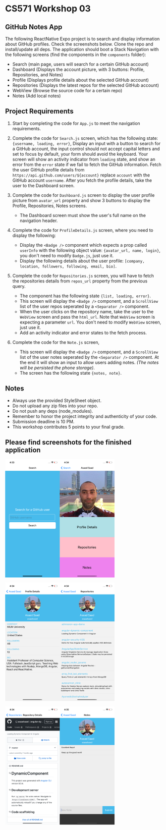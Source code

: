 # CS571 Workshop 03
## GitHub Notes App
The following ReactNative Expo project is to search and display information about GitHub profiles. Check the screenshots below. Clone the repo and install/update all deps.
The application should boot a Stack Navigation with the following screens (find the components in the `components` folder):
* Search (main page, users will search for a certain GitHub account)
* Dashboard (Displays the account picture, with 3 buttons: Profile, Repositories, and Notes)
* Profile (Displays profile details about the selected GitHub account)
* Repositories (Displays the latest repos for the selected GitHub account)
* WebView (Browse the source code for a certain repo)
* Notes (Add local notes)
  
## Project Requirements
1. Start by completing the code for `App.js` to meet the navigation requirements.
  
2. Complete the code for `Search.js` screen, which has the following state: `{username, loading, error}`, Display an input with a button to search for a GitHub account, the input control should not accept capital letters and set to focus by default, your form should avoid the keyboard. Your screen will show an activity indicator from `loading` state, and show an error from the `error` state if we fail to fetch the GitHub information. Fetch the user GitHub profile details from `https://api.github.com/users/${account}` replace `account` with the GitHub account `username`. After you fetch the profile details, take the user to the Dashboard screen.
  
3. Complete the code for `Dashboard.js` screen to display the user profile picture from `avatar_url` property and show 3 buttons to display the Profile, Repositories, Notes screens. 
    * The Dashboard screen must show the user's full name on the navigation header.
  
4. Complete the code for `ProfileDetails.js` screen, where you need to display the following:
    * Display the `<Badge />` component which expects a prop called `userInfo` with the following object value: `{avatar_url, name, login}`, you don't need to modify `Badge.js`, just use it.
    * Display the following details about the user profile: `[company, location, followers, following, email, bio]`.  
  
5. Complete the code for `Repositories.js` screen, you will have to fetch the repositories details from `repos_url` property from the previous query.  
    * The component has the following state `{list, loading, error}`.
    * This screen will display the `<Badge />` component, and a `ScrollView` list of the user repos seperated by a `<Separator />` component. 
    * When the user clicks on the repository name, take the user to the `WebView` screen and pass the `html_url`. Note that `WebView` screen is expecting a parameter `url`. You don't need to modify `WebView` screen, just use it.
    * Add an activity indicator and error states to the fetch process.
  
6. Complete the code for the `Note.js` screen, 
    * This screen will display the `<Badge />` component, and a `ScrollView` list of the user notes seperated by the `<Separator />` component. At the end it will show an input to allow users adding notes. *(The notes will be persisted the phone storage)*. 
    * The screen has the following state `{notes, note}`.

## Notes  
* Always use the provided StyleSheet object.
* Do not upload any zip files into your repo.
* Do not push any deps (node_modules).
* Remember to honor the project integrity and authenticity of your code.
* Submission deadline is 10 PM.
* This workshop contributes 5 points to your final grade.
    
## Please find screenshots for the finished application  

<img src="./screenshots/search.png" width="35%" /><img src="./screenshots/dashboard.png" width="35%" />  
  
<img src="./screenshots/profile.png" width="35%" /><img src="./screenshots/repos.png" width="35%" />  
  
<img src="./screenshots/webview.png" width="35%" /><img src="./screenshots/notes.png" width="35%" />
